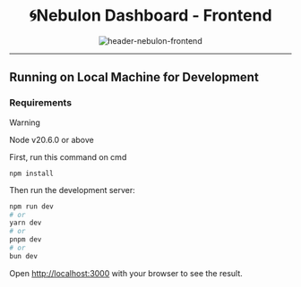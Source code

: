 <h1 align="center">🌀Nebulon Dashboard - Frontend</h1>
   <p align="center">
   <image alt="header-nebulon-frontend" src="https://github.com/Byte-Boost/Frontend_Nebulon/assets/105757405/c821d61e-db49-4dae-a1a8-973fa4a2d16b"/>   
   </p>
<hr>    
      
## Running on Local Machine for Development

### Requirements
> [!WARNING]
> Node v20.6.0 or above


First, run this command on cmd
```
npm install
```
Then run the development server:
```bash
npm run dev
# or
yarn dev
# or
pnpm dev
# or
bun dev
```

Open [http://localhost:3000](http://localhost:3000) with your browser to see the result.
